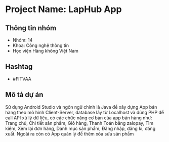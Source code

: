 # Project Name: LapHub App

## Thông tin nhóm
- Nhóm: 14
- Khoa: Công nghệ thông tin
- Học viện Hàng không Việt Nam

## Hashtag
- #FITVAA

## Mô tả dự án
Sử dụng Android Studio và ngôn ngữ chính là Java để xây dựng App bán hàng theo mô hình Client-Server, database lấy từ Localhost và dùng PHP để call API xử lý dữ liệu, có các chức năng cơ bản của app bán hàng như:
Trang chủ,
Chi tiết sản phẩm,
Giỏ hàng,
Thanh Toán bằng zalopay,
Tìm kiếm,
Xem lại đơn hàng,
Danh mục sản phẩm, 
Đăng nhập, đăng kí, đăng xuất.
Ngoài ra còn có App quản lý để thêm xóa sửa sản phẩm
